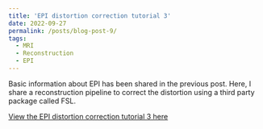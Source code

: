 ```yaml
---
title: 'EPI distortion correction tutorial 3'
date: 2022-09-27
permalink: /posts/blog-post-9/
tags:
  - MRI
  - Reconstruction
  - EPI
---
```


Basic information about EPI has been shared in the previous post. Here, I share a reconstruction pipeline to correct the distortion using a third party package called FSL. 

[View the EPI distortion correction tutorial 3 here](../notebooks/distortion_fsl.html)
